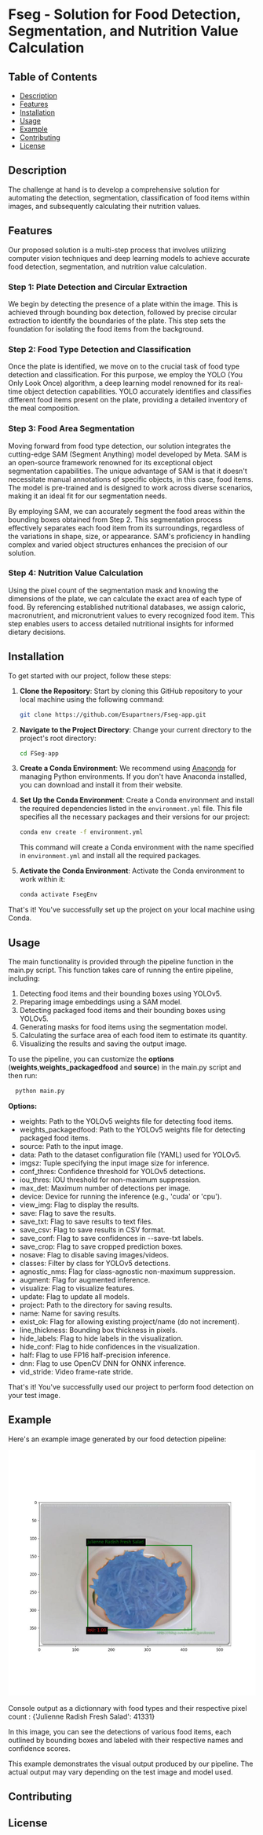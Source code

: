 # Fseg - Solution for Food Detection, Segmentation, and Nutrition Value Calculation

## Table of Contents
- [Description](#description)
- [Features](#features)
- [Installation](#installation)
- [Usage](#usage)
- [Example](#example)
- [Contributing](#contributing)
- [License](#license)

## Description

The challenge at hand is to develop a comprehensive solution for automating the detection, segmentation, classification of food items within images, and subsequently calculating their nutrition values.

## Features

Our proposed solution is a multi-step process that involves utilizing computer vision techniques and deep learning models to achieve accurate food detection, segmentation, and nutrition value calculation.

### Step 1: Plate Detection and Circular Extraction

We begin by detecting the presence of a plate within the image. This is achieved through bounding box detection, followed by precise circular extraction to identify the boundaries of the plate. This step sets the foundation for isolating the food items from the background.


### Step 2: Food Type Detection and Classification

Once the plate is identified, we move on to the crucial task of food type detection and classification. For this purpose, we employ the YOLO (You Only Look Once) algorithm, a deep learning model renowned for its real-time object detection capabilities. YOLO accurately identifies and classifies different food items present on the plate, providing a detailed inventory of the meal composition.


### Step 3: Food Area Segmentation

Moving forward from food type detection, our solution integrates the cutting-edge SAM (Segment Anything) model developed by Meta. SAM is an open-source framework renowned for its exceptional object segmentation capabilities. The unique advantage of SAM is that it doesn't necessitate manual annotations of specific objects, in this case, food items. The model is pre-trained and is designed to work across diverse scenarios, making it an ideal fit for our segmentation needs.

By employing SAM, we can accurately segment the food areas within the bounding boxes obtained from Step 2. This segmentation process effectively separates each food item from its surroundings, regardless of the variations in shape, size, or appearance. SAM's proficiency in handling complex and varied object structures enhances the precision of our solution.


### Step 4: Nutrition Value Calculation

Using the pixel count of the segmentation mask and knowing the dimensions of the plate, we can calculate the exact area of each type of food. By referencing established nutritional databases, we assign caloric, macronutrient, and micronutrient values to every recognized food item. This step enables users to access detailed nutritional insights for informed dietary decisions.

## Installation

To get started with our project, follow these steps:

1. **Clone the Repository**: Start by cloning this GitHub repository to your local machine using the following command:

    ```bash
    git clone https://github.com/Esupartners/Fseg-app.git
    ```

2. **Navigate to the Project Directory**: Change your current directory to the project's root directory:

    ```bash
    cd FSeg-app
    ```

3. **Create a Conda Environment**: We recommend using [Anaconda](https://www.anaconda.com/) for managing Python environments. If you don't have Anaconda installed, you can download and install it from their website.

4. **Set Up the Conda Environment**: Create a Conda environment and install the required dependencies listed in the `environment.yml` file. This file specifies all the necessary packages and their versions for our project:

    ```bash
    conda env create -f environment.yml
    ```

   This command will create a Conda environment with the name specified in `environment.yml` and install all the required packages.

5. **Activate the Conda Environment**: Activate the Conda environment to work within it:

    ```bash
    conda activate FsegEnv
    ```


That's it! You've successfully set up the project on your local machine using Conda. 



## Usage

The main functionality is provided through the pipeline function in the main.py script. This function takes care of running the entire pipeline, including:
1. Detecting food items and their bounding boxes using YOLOv5.
2. Preparing image embeddings using a SAM model.
3. Detecting packaged food items and their bounding boxes using YOLOv5.
4. Generating masks for food items using the segmentation model.
5. Calculating the surface area of each food item to estimate its quantity.
6. Visualizing the results and saving the output image.

To use the pipeline, you can customize the **options** (**weights**,**weights_packagedfood** and **source**) in the main.py script and then run:
  ```bash
    python main.py 
  ```
 **Options:**
- weights: Path to the YOLOv5 weights file for detecting food items.
- weights_packagedfood: Path to the YOLOv5 weights file for detecting packaged food items.
- source: Path to the input image.
- data: Path to the dataset configuration file (YAML) used for YOLOv5.
- imgsz: Tuple specifying the input image size for inference.
- conf_thres: Confidence threshold for YOLOv5 detections.
- iou_thres: IOU threshold for non-maximum suppression.
- max_det: Maximum number of detections per image.
- device: Device for running the inference (e.g., 'cuda' or 'cpu').
- view_img: Flag to display the results.
- save: Flag to save the results.
- save_txt: Flag to save results to text files.
- save_csv: Flag to save results in CSV format.
- save_conf: Flag to save confidences in --save-txt labels.
- save_crop: Flag to save cropped prediction boxes.
- nosave: Flag to disable saving images/videos.
- classes: Filter by class for YOLOv5 detections.
- agnostic_nms: Flag for class-agnostic non-maximum suppression.
- augment: Flag for augmented inference.
- visualize: Flag to visualize features.
- update: Flag to update all models.
- project: Path to the directory for saving results.
- name: Name for saving results.
- exist_ok: Flag for allowing existing project/name (do not increment).
- line_thickness: Bounding box thickness in pixels.
- hide_labels: Flag to hide labels in the visualization.
- hide_conf: Flag to hide confidences in the visualization.
- half: Flag to use FP16 half-precision inference.
- dnn: Flag to use OpenCV DNN for ONNX inference.
- vid_stride: Video frame-rate stride.


That's it! You've successfully used our project to perform food detection on your test image.




## Example

Here's an example image generated by our food detection pipeline:

<div style="text-align:center">
  <img src="PipelineTestResults/test.jpg" alt="Example food detection and segmentation output" width="600" height="500">
</div>

Console output as a dictionnary with food types and their respective pixel count : {'Julienne Radish Fresh Salad': 41331}

In this image, you can see the detections of various food items, each outlined by bounding boxes and labeled with their respective names and confidence scores.

This example demonstrates the visual output produced by our pipeline. The actual output may vary depending on the test image and model used.



## Contributing


## License

